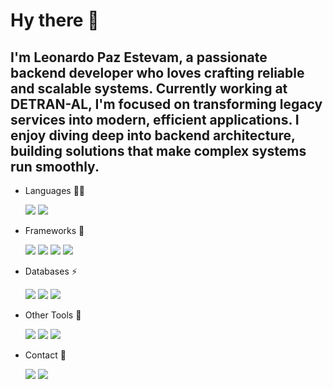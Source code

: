 # Hy there 👋
## I'm Leonardo Paz Estevam, a passionate backend developer who loves crafting reliable and scalable systems. Currently working at DETRAN-AL, I'm focused on transforming legacy services into modern, efficient applications. I enjoy diving deep into backend architecture, building solutions that make complex systems run smoothly.

- Languages 👩‍💻

  
  <img src="https://img.shields.io/badge/Python-3776AB?style=for-the-badge&logo=python&logoColor=white"/> 
  <img src="https://img.shields.io/badge/Go-00ADD8?style=for-the-badge&logo=go&logoColor=white"/>
- Frameworks 🚀

  <img src="https://img.shields.io/badge/Django-092E20?style=for-the-badge&logo=django&logoColor=white"/>  <img src="https://img.shields.io/badge/fastapi-109989?style=for-the-badge&logo=FASTAPI&logoColor=white"/> <img src="https://img.shields.io/badge/django%20rest-ff1709?style=for-the-badge&logo=django&logoColor=white"/>  <img src="https://img.shields.io/badge/Bootstrap-563D7C?style=for-the-badge&logo=bootstrap&logoColor=white"/>
 - Databases ⚡

    <img src="https://img.shields.io/badge/MySQL-00000F?style=for-the-badge&logo=mysql&logoColor=white"/>   <img src="https://img.shields.io/badge/PostgreSQL-316192?style=for-the-badge&logo=postgresql&logoColor=white"/> <img src="https://img.shields.io/badge/MongoDB-4EA94B?style=for-the-badge&logo=mongodb&logoColor=white"/> 

- Other Tools 🔧

  
  <img src="https://img.shields.io/badge/Elastic_Search-005571?style=for-the-badge&logo=elasticsearch&logoColor=white"/>
  <img src="https://img.shields.io/badge/Kibana-005571?style=for-the-badge&logo=Kibana&logoColor=white"/>
  <img src="https://img.shields.io/badge/Amazon_AWS-FF9900?style=for-the-badge&logo=amazonaws&logoColor=white"/>
    
- Contact 📱

  <a href="mailto:estevam.leonardopaz@gmail.com?"><img src="https://img.shields.io/badge/Gmail-D14836?style=for-the-badge&logo=gmail&logoColor=white"/></a>
  <a href="https://www.linkedin.com/in/leonardo-paz-estevam-dev/"><img src="https://img.shields.io/badge/LinkedIn-0077B5?style=for-the-badge&logo=linkedin&logoColor=white"/></a>
